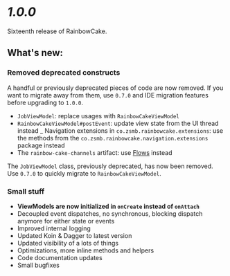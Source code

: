 # *1.0.0*

Sixteenth release of RainbowCake.

## What's new:

### Removed deprecated constructs

A handful or previously deprecated pieces of code are now removed. If you want to migrate away from them, use `0.7.0` and IDE migration features before upgrading to `1.0.0`.
 
- `JobViewModel`: replace usages with `RainbowCakeViewModel`
- `RainbowCakeViewModel#postEvent`: update view state from the UI thread instead
_ Navigation extensions in `co.zsmb.rainbowcake.extensions`: use the methods from the `co.zsmb.rainbowcake.navigation.extensions` package instead
- The `rainbow-cake-channels` artifact: use [Flows](https://rainbowcake.dev/best-practices/flows/) instead

The `JobViewModel` class, previously deprecated, has now been removed. Use `0.7.0` to quickly migrate to `RainbowCakeViewModel`.

### Small stuff

- **ViewModels are now initialized in `onCreate` instead of `onAttach`**
- Decoupled event dispatches, no synchronous, blocking dispatch anymore for either state or events
- Improved internal logging
- Updated Koin & Dagger to latest version
- Updated visibility of a lots of things
- Optimizations, more inline methods and helpers
- Code documentation updates
- Small bugfixes
